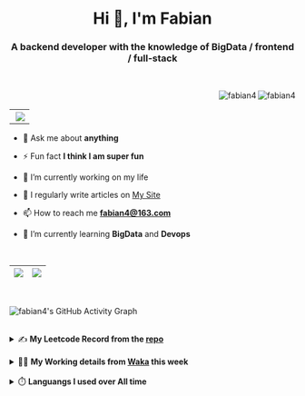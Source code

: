 <h1 align="center">Hi 👋, I'm Fabian</h1>
<h3 align="center">A backend developer with the knowledge of BigData / frontend / full-stack</h3>

<br/>

<img align="right" src="https://komarev.com/ghpvc/?username=fabian4&label=views&color=0e75b6&style=flat" alt="fabian4" /><img align="right" src="https://img.shields.io/badge/Author-fabian4-orange?logo=Dark%20Reader" alt="fabian4" />

<br/>

<table align="right" border="0.5"><tr><th><img align="right"  src="https://github-readme-stats.vercel.app/api/top-langs/?username=fabian4&layout=compact&theme=buefy&hide_border=true"/</th></tr></table>

- 💬 Ask me about **anything**

- ⚡ Fun fact **I think I am super fun**

- 🔭 I’m currently working on my life

- 📝 I regularly write articles on [My Site](https://fabian4.site/)

- 📫 How to reach me **fabian4@163.com**

- 🌱 I’m currently learning **BigData** and **Devops** 

<!-- - 📄 Know about my Daily details on [My Personal Blog Galllery](https://fabian4.github.io/gallery/) -->

<br/>

|  <img align="center" src="https://github-readme-streak-stats.herokuapp.com/?user=fabian4&theme=gruvbox_duo&currStreakNum=2FD3EB&fire=pink&sideLabels=F00&hide_border=true&date_format=[Y.]n.j" /> |  <img align="center" src="https://github-readme-stats.vercel.app/api?username=fabian4&count_private=true&show_icons=true&theme=flag-india&show_owner=true&hide_border=true" />|
| ------------- | ------------- |

<br/>

![fabian4's GitHub Activity Graph](https://github-readme-activity-graph.cyclic.app/graph?username=fabian4&theme=github-light)

<br/>
<details>
  <summary>✍️ <b>My Leetcode Record from the <a href="https://github.com/fabian4/leetcode">repo</a></b></summary>
 
 ---
  
|[![Leetcode Stats](https://leetcard.jacoblin.cool/fabianbao?theme=light&font=Zen%20Kurenaido&ext=heatmap&site=cn&border=0)](https://leetcode-cn.com/u/fabianbao/)|
| ------------- |
  
<!--|[![Leetcode Stats](https://leetcard.jacoblin.cool/fabianbao?theme=light&font=Bubbler%20One&ext=heatmap&site=cn&border=0)](https://leetcode-cn.com/u/fabianbao/)|[![fabian's LeetCode Stats](https://leetcode-stats.vercel.app/api?username=fabian)](https://leetcode-cn.com/u/fabianbao/)|
| ------------- | ------------- | -->
  
|![image](https://user-images.githubusercontent.com/60428924/216034888-f8b4b00e-da4c-486c-9872-e4a18b9c6325.png)|
| ------------- |
|![image](https://user-images.githubusercontent.com/60428924/216035023-02273762-0103-4d59-affc-23d4d0c18d1d.png)|
  
</details>

<br/>

<details>
  <summary>👨‍💻 <b>My Working details from <a href="https://wakatime.com/@fabian4">Waka</a> this week</b></summary>

---

<!--START_SECTION:waka-->
![Code Time](http://img.shields.io/badge/Code%20Time-389%20hrs%2029%20mins-blue)

**I'm an Early 🐤** 

```text
🌞 Morning                700 commits         █████████░░░░░░░░░░░░░░░░   35.57 % 
🌆 Daytime                602 commits         ████████░░░░░░░░░░░░░░░░░   30.59 % 
🌃 Evening                647 commits         ████████░░░░░░░░░░░░░░░░░   32.88 % 
🌙 Night                  19 commits          ░░░░░░░░░░░░░░░░░░░░░░░░░   00.97 % 
```
📅 **I'm Most Productive on Wednesday** 

```text
Monday                   320 commits         ████░░░░░░░░░░░░░░░░░░░░░   16.26 % 
Tuesday                  303 commits         ████░░░░░░░░░░░░░░░░░░░░░   15.40 % 
Wednesday                349 commits         ████░░░░░░░░░░░░░░░░░░░░░   17.73 % 
Thursday                 286 commits         ████░░░░░░░░░░░░░░░░░░░░░   14.53 % 
Friday                   318 commits         ████░░░░░░░░░░░░░░░░░░░░░   16.16 % 
Saturday                 173 commits         ██░░░░░░░░░░░░░░░░░░░░░░░   08.79 % 
Sunday                   219 commits         ███░░░░░░░░░░░░░░░░░░░░░░   11.13 % 
```


📊 **This Week I Spent My Time On** 

```text
💬 Programming Languages: 
Bash                     20 mins             █████████░░░░░░░░░░░░░░░░   37.71 % 
Text                     15 mins             ███████░░░░░░░░░░░░░░░░░░   27.94 % 
YAML                     10 mins             █████░░░░░░░░░░░░░░░░░░░░   19.08 % 
JSON                     3 mins              ██░░░░░░░░░░░░░░░░░░░░░░░   06.80 % 
Markdown                 2 mins              █░░░░░░░░░░░░░░░░░░░░░░░░   04.91 % 

🔥 Editors: 
WebStorm                 45 mins             ████████████████████░░░░░   81.41 % 
GoLand                   10 mins             █████░░░░░░░░░░░░░░░░░░░░   18.59 % 

💻 Operating System: 
Mac                      55 mins             █████████████████████████   100.00 % 
```


<!--END_SECTION:waka-->
  
</details>

<br/>

<details>
  <summary>⏱️ <b>Languangs I used over All time</b></summary>
  
---
  
![languages all time](https://wakatime.com/share/@32ef5ac6-eac5-4886-805c-ce9fe059857e/efc24c85-e478-4696-bcbd-c5669145b831.svg)
  
</details>
